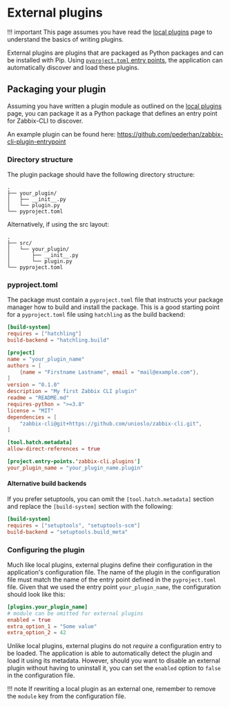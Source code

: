 # External plugins

!!! important
    This page assumes you have read the [local plugins](./local-plugins.md) page to understand the basics of writing plugins.

External plugins are plugins that are packaged as Python packages and can be installed with Pip. Using [`pyproject.toml` entry points](https://packaging.python.org/en/latest/specifications/entry-points/), the application can automatically discover and load these plugins.

## Packaging your plugin

Assuming you have written a plugin module as outlined on the [local plugins](./local-plugins.md) page, you can package it as a Python package that defines an entry point for Zabbix-CLI to discover.

An example plugin can be found here: <https://github.com/pederhan/zabbix-cli-plugin-entrypoint>

### Directory structure

The plugin package should have the following directory structure:

```plaintext
.
├── your_plugin/
│   ├── __init__.py
│   └── plugin.py
└── pyproject.toml
```

Alternatively, if using the src layout:

```plaintext
.
├── src/
│   └── your_plugin/
│       ├── __init__.py
│       └── plugin.py
└── pyproject.toml
```

### pyproject.toml

The package must contain a `pyproject.toml` file that instructs your package manager how to build and install the package. This is a good starting point for a `pyproject.toml` file using `hatchling` as the build backend:

```toml
[build-system]
requires = ["hatchling"]
build-backend = "hatchling.build"

[project]
name = "your_plugin_name"
authors = [
    {name = "Firstname Lastname", email = "mail@example.com"},
]
version = "0.1.0"
description = "My first Zabbix CLI plugin"
readme = "README.md"
requires-python = ">=3.8"
license = "MIT"
dependencies = [
    "zabbix-cli@git+https://github.com/unioslo/zabbix-cli.git",
]

[tool.hatch.metadata]
allow-direct-references = true

[project.entry-points.'zabbix-cli.plugins']
your_plugin_name = "your_plugin_name.plugin"
```

#### Alternative build backends

If you prefer setuptools, you can omit the `[tool.hatch.metadata]` section and replace the `[build-system]` section with the following:

```toml
[build-system]
requires = ["setuptools", "setuptools-scm"]
build-backend = "setuptools.build_meta"
```

### Configuring the plugin

Much like local plugins, external plugins define their configuration in the application's configuration file. The name of the plugin in the configuration file must match the name of the entry point defined in the `pyproject.toml` file. Given that we used the entry point `your_plugin_name`, the configuration should look like this:

```toml
[plugins.your_plugin_name]
# module can be omitted for external plugins
enabled = true
extra_option_1 = "Some value"
extra_option_2 = 42
```

Unlike local plugins, external plugins do not _require_ a configuration entry to be loaded. The application is able to automatically detect the plugin and load it using its metadata. However, should you want to disable an external plugin without having to uninstall it, you can set the `enabled` option to `false` in the configuration file.

!!! note
    If rewriting a local plugin as an external one, remember to remove the `module` key from the configuration file.

